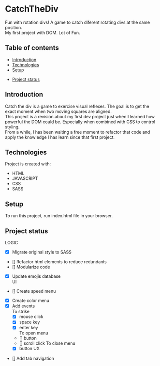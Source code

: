 # CatchTheDiv
Fun with rotation divs! A game to catch diferent rotating divs at the same position.  
My first project with DOM. Lot of Fun.

## Table of contents
+ [Introduction](#introduction)
+ [Technologies](#technologies)   
+ [Setup](#setup)
<!-- + [Scope of functionalities](#scope-of-functionalities) -->
+ [Project status](#project-status)
<!-- + [Sources](#sources) -->

## Introduction 
Catch the div is a game to exercise visual reflexes. The goal is to get the exact moment when two moving squares are aligned.   
This project is a revision about my first dev project just when I learned how powerful the DOM could be. Especially when combined with CSS to control styling.   
From a while, I has been waiting a free moment to refactor that code and apply the knowledge I has learn since that first project.

## Technologies
Project is created with:
* HTML
* JAVASCRIPT
* CSS
* SASS
	
## Setup
To run this project, run index.html file in your browser.

<!-- ## Scope of functionalities -->
## Project status
LOGIC
* [x] Migrate original style to SASS
* [] Refactor html elements to reduce redundants
* [] Modularize code    
* [x] Update emojis database   
UI   
* [] Create speed menu
* [x] Create color menu
* [x] Add events   
    To strike
    * [x] mouse click
    * [x] space key
    * [x] enter key   
    To open menu
    * [] button
    * [] scroll click
    To close menu
    * [x] button
UX
* [] Add tab navigation
<!-- ## Sources -->


